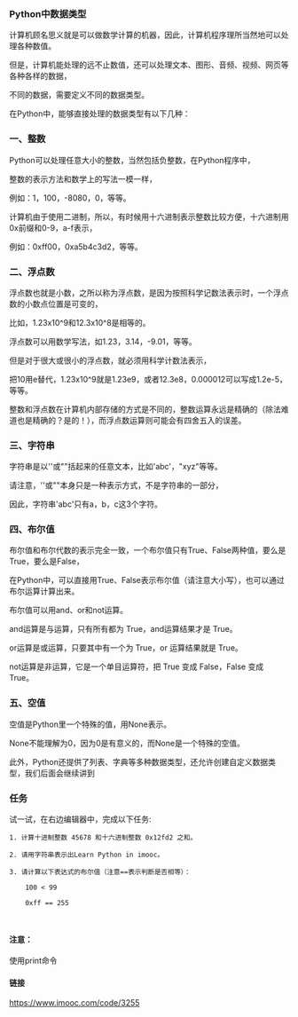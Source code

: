 ### Python中数据类型


计算机顾名思义就是可以做数学计算的机器，因此，计算机程序理所当然地可以处理各种数值。

但是，计算机能处理的远不止数值，还可以处理文本、图形、音频、视频、网页等各种各样的数据，

不同的数据，需要定义不同的数据类型。

在Python中，能够直接处理的数据类型有以下几种：

### 一、整数

Python可以处理任意大小的整数，当然包括负整数，在Python程序中，

整数的表示方法和数学上的写法一模一样，

例如：1，100，-8080，0，等等。

计算机由于使用二进制，所以，有时候用十六进制表示整数比较方便，十六进制用0x前缀和0-9，a-f表示，

例如：0xff00，0xa5b4c3d2，等等。

### 二、浮点数


浮点数也就是小数，之所以称为浮点数，是因为按照科学记数法表示时，一个浮点数的小数点位置是可变的，

比如，1.23x10^9和12.3x10^8是相等的。

浮点数可以用数学写法，如1.23，3.14，-9.01，等等。

但是对于很大或很小的浮点数，就必须用科学计数法表示，

把10用e替代，1.23x10^9就是1.23e9，或者12.3e8，0.000012可以写成1.2e-5，等等。

整数和浮点数在计算机内部存储的方式是不同的，整数运算永远是精确的（除法难道也是精确的？是的！），而浮点数运算则可能会有四舍五入的误差。

### 三、字符串


字符串是以''或""括起来的任意文本，比如'abc'，"xyz"等等。

请注意，''或""本身只是一种表示方式，不是字符串的一部分，

因此，字符串'abc'只有a，b，c这3个字符。

### 四、布尔值


布尔值和布尔代数的表示完全一致，一个布尔值只有True、False两种值，要么是True，要么是False，

在Python中，可以直接用True、False表示布尔值（请注意大小写），也可以通过布尔运算计算出来。

布尔值可以用and、or和not运算。

and运算是与运算，只有所有都为 True，and运算结果才是 True。

or运算是或运算，只要其中有一个为 True，or 运算结果就是 True。

not运算是非运算，它是一个单目运算符，把 True 变成 False，False 变成 True。

### 五、空值

空值是Python里一个特殊的值，用None表示。

None不能理解为0，因为0是有意义的，而None是一个特殊的空值。

此外，Python还提供了列表、字典等多种数据类型，还允许创建自定义数据类型，我们后面会继续讲到

### 任务
试一试，在右边编辑器中，完成以下任务:

```
1. 计算十进制整数 45678 和十六进制整数 0x12fd2 之和。

2. 请用字符串表示出Learn Python in imooc。

3. 请计算以下表达式的布尔值（注意==表示判断是否相等）：

    100 < 99

    0xff == 255



```

#### 注意：

使用print命令

#### 链接

https://www.imooc.com/code/3255
















